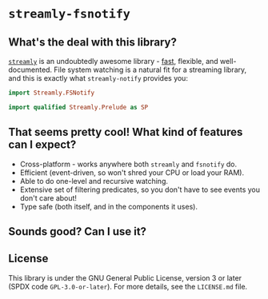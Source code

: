 # ``streamly-fsnotify``

## What's the deal with this library?

[``streamly``][1] is an undoubtedly awesome library - [fast][2], flexible, and
well-documented. File system watching is a natural fit for a streaming library,
and this is exactly what ``streamly-notify`` provides you:

```haskell
import Streamly.FSNotify

import qualified Streamly.Prelude as SP

```

## That seems pretty cool! What kind of features can I expect?

* Cross-platform - works anywhere both ``streamly`` and ``fsnotify`` do.
* Efficient (event-driven, so won't shred your CPU or load your RAM).
* Able to do one-level and recursive watching.
* Extensive set of filtering predicates, so you don't have to see events you
  don't care about!
* Type safe (both itself, and in the components it uses).

## Sounds good? Can I use it?

## License

This library is under the GNU General Public License, version 3 or later (SPDX
code ``GPL-3.0-or-later``). For more details, see the ``LICENSE.md`` file.

[1]: http://hackage.haskell.org/package/streamly
[2]: https://github.com/composewell/streaming-benchmarks
